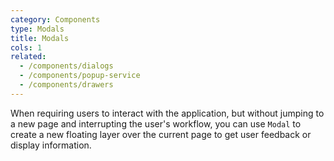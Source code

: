 ```yaml
---
category: Components
type: Modals
title: Modals
cols: 1
related:
  - /components/dialogs
  - /components/popup-service
  - /components/drawers
---
```


When requiring users to interact with the application, but without jumping to a new page and interrupting the user's
workflow, you can use `Modal` to create a new floating layer over the current page to get user feedback or display
information. 
